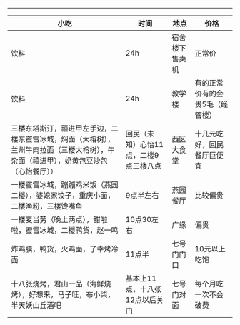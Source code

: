 - - - - -
| 小吃                                                                 | 时间                   | 地点      | 价格               |
|--------------------------------------------------------------------|----------------------|---------|------------------|
| 饮料                                                                 | 24h                  | 宿舍楼下售卖机 | 正常价              |
| 饮料                                                                 | 24h                  | 教学楼     | 有的正常价有的会贵5毛（经管楼） |
| 三楼东塔斯汀，禧进甲左手边，二楼东蜜雪冰城，焖面（大榕树），兰州牛肉拉面（三楼大榕树），牛杂面（禧进甲），奶黄包豆沙包（心怡餐厅）） | 回民（未知）心怡11点，二楼9点三楼八点 | 西区大食堂   | 十几元吃好，回民餐厅巨便宜    |
| 一楼蜜雪冰城，蹦蹦鸡米饭（燕园二楼），婆媳家饺子，重庆小面，二楼渔粉，三楼馋嘴鱼                           | 9点半左右                | 燕园餐厅    | 比较偏贵             |
| 一楼麦当劳（晚上两点），甜啦啦，蜜雪冰城，二楼鸭货，赵一鸣                                      | 10点30左右              | 广缘      | 偏贵               |
| 炸鸡膜，鸭货，火鸡面，了幸烤冷面                                                   | 11点半                 | 七号门门口   | 10元以上吃饱          |
| 十八张烧烤，君山一品（海鲜烧烤），好想来，马子旺，布小柒，半天妖山丘酒吧                               | 基本上11点，十八张12点以后关门    | 七号门对面   | 每个月吃一次不会破费       |
